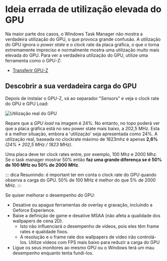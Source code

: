 # Ideia errada de utilização elevada do GPU

Na maior parte dos casos, o Windows Task Manager não mostra a verdadeira utilização do GPU, o que provoca grande confusão. A utilização do GPU ignora o *power state* e o clock rate da placa gráfica, o que o torna extremamente impreciso e normalmente mostra uma utilização muito mais elevada do GPU. Para ver a verdadeira utilização do GPU, utilize uma ferramenta como o GPU-Z:

* [Transferir GPU-Z](https://www.techpowerup.com/gpuz/)

## Descobrir a sua verdadeira carga do GPU

Depois de instalar o GPU-Z, vá ao separador "Sensors" e veja o clock rate do GPU e GPU Load:

![Utilização real do GPU](./gpuz.png)

Repare que a *GPU load* na imagem é 24%. No entanto, no topo poderá ver que a placa gráfica está no seu power state mais baixo, a 202,5 MHz. Esta é a melhor situação, embora a 'utilização' seja apresentada como 24%. A utilização real, baseada no clockrate máximo de 1823mhz é apenas **2,6%** *(24% * 202,5 MHz / 1823 MHz)*.

Uma placa deve ter clock rates entre, por exemplo, 100 Mhz e 2000 Mhz. Se o task manager mostrar 50% então **faz uma grande diferença se é 50% de 100 MHz ou 50% de 2000 MHz**.

::: dica Resumindo: é important ter em conta o clock rate do GPU quando observa a carga do GPU. 50% de 100 MHz é melhor do que 5% de 2000 MHz. :::

Se quiser melhorar o desempenho do GPU:

* Desative ou apague ferramentas de overlay e gravação, incluindo a Geforce Experience.
* Baixe a definição de game e desative MSAA (não afeta a qualidade dos wallpapers de cena 2D).
    * Isto não influenciará o desempenho de vídeos, pois eles têm frame rates e qualidade fixos.
    * A resolução e o frame rate dos wallpapers de vídeo irão controlá-los. Utilize vídeos com FPS mais baixo para reduzir a carga do GPU
* Ligue os seus monitores ao mesmo GPU ou o Windows terá um mau desempenho enquanto tenta fundi-los.